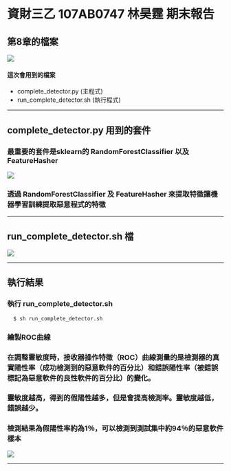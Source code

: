 # 資財三乙 107AB0747 林昊霆 期末報告

## 第8章的檔案
![](https://imgur.com/OWZ5Clo.png)

#### 這次會用到的檔案
* complete_detector.py (主程式)
* run_complete_detector.sh (執行程式)

---

## complete_detector.py 用到的套件
### 最重要的套件是sklearn的 RandomForestClassifier 以及 FeatureHasher 
![](https://imgur.com/MD2fKGL.png)
### 透過 RandomForestClassifier  及 FeatureHasher 來提取特徵讓機器學習訓練提取惡意程式的特徵 

---

## run_complete_detector.sh 檔
![](https://imgur.com/I8Td1di.png)

---

## 執行結果

### 執行 run_complete_detector.sh
```
  $ sh run_complete_detector.sh 
```

### 繪製ROC曲線
### 在調整靈敏度時，接收器操作特徵（ROC）曲線測量的是檢測器的真實陽性率（成功檢測到的惡意軟件的百分比）和錯誤陽性率（被錯誤標記為惡意軟件的良性軟件的百分比）的變化。
### 靈敏度越高，得到的假陽性越多，但是會提高檢測率。靈敏度越低，錯誤越少。

### 檢測結果為假陽性率約為1％，可以檢測到測試集中約94％的惡意軟件樣本 

![](https://imgur.com/k4Yp1gu.png)

---



